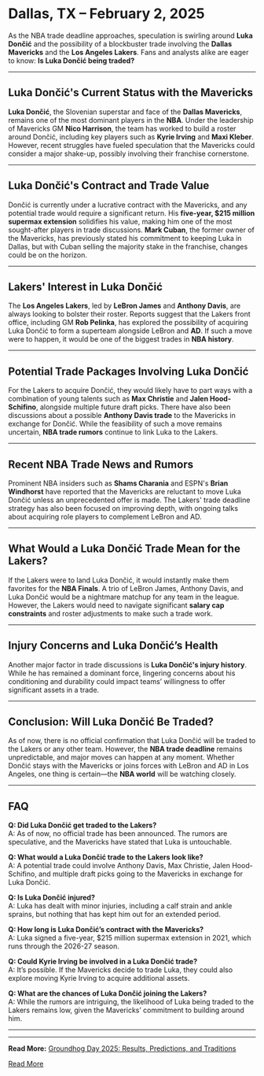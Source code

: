 # Dallas, TX – February 2, 2025  

As the NBA trade deadline approaches, speculation is swirling around **Luka Dončić** and the possibility of a blockbuster trade involving the **Dallas Mavericks** and the **Los Angeles Lakers**. Fans and analysts alike are eager to know: **Is Luka Dončić being traded?**  

---

## Luka Dončić's Current Status with the Mavericks  

**Luka Dončić**, the Slovenian superstar and face of the **Dallas Mavericks**, remains one of the most dominant players in the **NBA**. Under the leadership of Mavericks GM **Nico Harrison**, the team has worked to build a roster around Dončić, including key players such as **Kyrie Irving** and **Maxi Kleber**. However, recent struggles have fueled speculation that the Mavericks could consider a major shake-up, possibly involving their franchise cornerstone.  

---

## Luka Dončić's Contract and Trade Value  

Dončić is currently under a lucrative contract with the Mavericks, and any potential trade would require a significant return. His **five-year, $215 million supermax extension** solidifies his value, making him one of the most sought-after players in trade discussions. **Mark Cuban**, the former owner of the Mavericks, has previously stated his commitment to keeping Luka in Dallas, but with Cuban selling the majority stake in the franchise, changes could be on the horizon.  

---

## Lakers' Interest in Luka Dončić  

The **Los Angeles Lakers**, led by **LeBron James** and **Anthony Davis**, are always looking to bolster their roster. Reports suggest that the Lakers front office, including GM **Rob Pelinka**, has explored the possibility of acquiring Luka Dončić to form a superteam alongside LeBron and **AD**. If such a move were to happen, it would be one of the biggest trades in **NBA history**.  

---

## Potential Trade Packages Involving Luka Dončić  

For the Lakers to acquire Dončić, they would likely have to part ways with a combination of young talents such as **Max Christie** and **Jalen Hood-Schifino**, alongside multiple future draft picks. There have also been discussions about a possible **Anthony Davis trade** to the Mavericks in exchange for Dončić. While the feasibility of such a move remains uncertain, **NBA trade rumors** continue to link Luka to the Lakers.  

---

## Recent NBA Trade News and Rumors  

Prominent NBA insiders such as **Shams Charania** and ESPN's **Brian Windhorst** have reported that the Mavericks are reluctant to move Luka Dončić unless an unprecedented offer is made. The Lakers' trade deadline strategy has also been focused on improving depth, with ongoing talks about acquiring role players to complement LeBron and AD.  

---

## What Would a Luka Dončić Trade Mean for the Lakers?  

If the Lakers were to land Luka Dončić, it would instantly make them favorites for the **NBA Finals**. A trio of LeBron James, Anthony Davis, and Luka Dončić would be a nightmare matchup for any team in the league. However, the Lakers would need to navigate significant **salary cap constraints** and roster adjustments to make such a trade work.  

---

## Injury Concerns and Luka Dončić’s Health  

Another major factor in trade discussions is **Luka Dončić's injury history**. While he has remained a dominant force, lingering concerns about his conditioning and durability could impact teams’ willingness to offer significant assets in a trade.  

---

## Conclusion: Will Luka Dončić Be Traded?  

As of now, there is no official confirmation that Luka Dončić will be traded to the Lakers or any other team. However, the **NBA trade deadline** remains unpredictable, and major moves can happen at any moment. Whether Dončić stays with the Mavericks or joins forces with LeBron and AD in Los Angeles, one thing is certain—the **NBA world** will be watching closely.  

---

## FAQ  

**Q: Did Luka Dončić get traded to the Lakers?**  
A: As of now, no official trade has been announced. The rumors are speculative, and the Mavericks have stated that Luka is untouchable.  

**Q: What would a Luka Dončić trade to the Lakers look like?**  
A: A potential trade could involve Anthony Davis, Max Christie, Jalen Hood-Schifino, and multiple draft picks going to the Mavericks in exchange for Luka Dončić.  

**Q: Is Luka Dončić injured?**  
A: Luka has dealt with minor injuries, including a calf strain and ankle sprains, but nothing that has kept him out for an extended period.  

**Q: How long is Luka Dončić’s contract with the Mavericks?**  
A: Luka signed a five-year, $215 million supermax extension in 2021, which runs through the 2026-27 season.  

**Q: Could Kyrie Irving be involved in a Luka Dončić trade?**  
A: It’s possible. If the Mavericks decide to trade Luka, they could also explore moving Kyrie Irving to acquire additional assets.  

**Q: What are the chances of Luka Dončić joining the Lakers?**  
A: While the rumors are intriguing, the likelihood of Luka being traded to the Lakers remains low, given the Mavericks’ commitment to building around him.  

---



---

**Read More:** [Groundhog Day 2025: Results, Predictions, and Traditions](https://example.com/groundhog-day-2025)  

[Read More](https://www.articlegiants.com/2025/02/luka-doncic-trade-rumors-will-the-mavericks-star-be-heading-to-the-lakers/)

